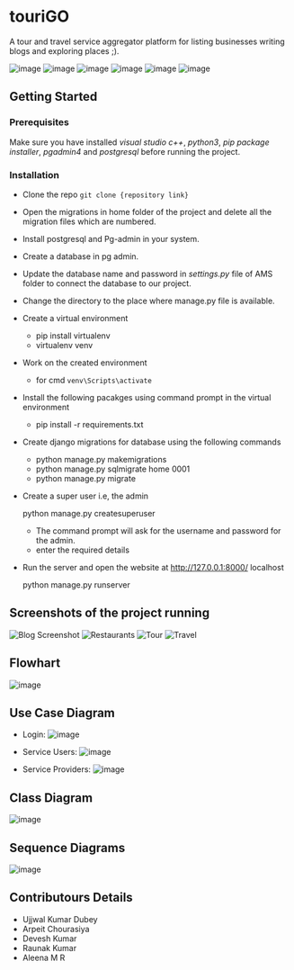 # touriGO
A tour and travel service aggregator platform for listing businesses writing blogs and exploring places ;). 

![image](https://img.shields.io/badge/Python-3776AB?style=for-the-badge&logo=python&logoColor=white)
![image](https://img.shields.io/badge/PostgreSQL-316192?style=for-the-badge&logo=postgresql&logoColor=white)
![image](https://img.shields.io/badge/Django-092E20?style=for-the-badge&logo=django&logoColor=green) 
![image](https://img.shields.io/badge/HTML5-E34F26?style=for-the-badge&logo=html5&logoColor=white) ![image](https://img.shields.io/badge/CSS3-1572B6?style=for-the-badge&logo=css3&logoColor=white) ![image](https://img.shields.io/badge/JavaScript-323330?style=for-the-badge&logo=javascript&logoColor=F7DF1E) 

## Getting Started
### Prerequisites

Make sure you have installed *visual studio c++*, *python3*, *pip package installer*, *pgadmin4* and *postgresql* before running the project.

### Installation

* Clone the repo
```git clone {repository link}```
   
* Open the migrations in home folder of the project and delete all the migration files which are numbered.
* Install postgresql and Pg-admin in your system.
* Create a database in pg admin.
* Update the database name and password in *settings.py* file of AMS folder to connect the database to our project.
* Change the directory to the place where manage.py file is available.
* Create a virtual environment
   * pip install virtualenv
   * virtualenv venv
   
* Work on the created environment

   * for cmd ```venv\Scripts\activate```
   
* Install the following pacakges using command prompt in the virtual environment
   
   * pip install -r requirements.txt
   
* Create django migrations for database using the following commands
   
   * python manage.py makemigrations
   * python manage.py sqlmigrate home 0001
   * python manage.py migrate
   
* Create a super user i.e, the admin
   
   python manage.py createsuperuser
   
   * The command prompt will ask for the username and password for the admin.
   * enter the required details
   
* Run the server and open the website at http://127.0.0.1:8000/ localhost
   
   python manage.py runserver
   
## Screenshots of the project running

![Blog Screenshot](https://user-images.githubusercontent.com/103559940/163727353-c4ed638f-5d94-4765-b7f5-c63a5e630a99.png)
![Restaurants](https://user-images.githubusercontent.com/103559940/163727368-c2cf5909-5d54-4594-b348-82f2badb1b75.png)
![Tour](https://user-images.githubusercontent.com/103559940/163727376-51a20468-6dc5-4fff-a0c4-054be37236af.png)
![Travel](https://user-images.githubusercontent.com/103559940/163727391-d81331c0-50e5-4c19-8ab3-46172bb72bc7.png)



## Flowhart
![image](https://user-images.githubusercontent.com/103559940/163727471-b4c3e9b0-a03e-4fdc-a4c1-9aa734d78a26.png)

## Use Case Diagram
- Login:
![image](https://user-images.githubusercontent.com/103559940/163727487-9922c5b2-a013-4491-8385-b3082efc0aae.png)

- Service Users:
![image](https://user-images.githubusercontent.com/103559940/163727503-f40834f1-4c0b-432c-8718-4ac9eabe2af8.png)

- Service Providers:
![image](https://user-images.githubusercontent.com/103559940/163727532-929058b9-4d5c-4f06-aba2-8bc557f99b98.png)


## Class Diagram
![image](https://user-images.githubusercontent.com/103559940/163727549-6e6fe6c0-667c-4871-8b21-e6d3db7e0987.png)

## Sequence Diagrams
![image](https://user-images.githubusercontent.com/103559940/163727564-3991a6c3-4722-4a1a-bcd2-f4ebaae03d4e.png)

## Contributours Details
   * Ujjwal Kumar Dubey
   * Arpeit Chourasiya
   * Devesh Kumar
   * Raunak Kumar
   * Aleena M R
